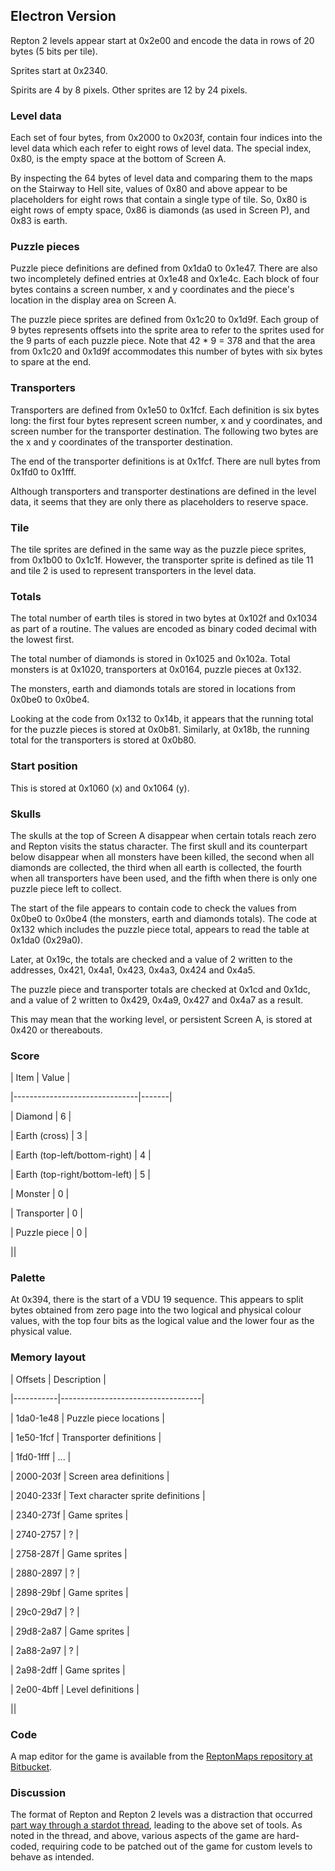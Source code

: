 ## Electron Version

Repton 2 levels appear start at 0x2e00 and encode the data in rows of 20 bytes (5 bits per tile).

Sprites start at 0x2340.

Spirits are 4 by 8 pixels. Other sprites are 12 by 24 pixels.

### Level data

Each set of four bytes, from 0x2000 to 0x203f, contain four indices into the level data which each refer to eight rows of level data. The special index, 0x80, is the empty space at the bottom of Screen A.

By inspecting the 64 bytes of level data and comparing them to the maps on the Stairway to Hell site, values of 0x80 and above appear to be placeholders for eight rows that contain a single type of tile. So, 0x80 is eight rows of empty space, 0x86 is diamonds (as used in Screen P), and 0x83 is earth.

### Puzzle pieces

Puzzle piece definitions are defined from 0x1da0 to 0x1e47. There are also two incompletely defined entries at 0x1e48 and 0x1e4c. Each block of four bytes contains a screen number, x and y coordinates and the piece's location in the display area on Screen A.

The puzzle piece sprites are defined from 0x1c20 to 0x1d9f. Each group of 9 bytes represents offsets into the sprite area to refer to the sprites used for the 9 parts of each puzzle piece. Note that 42 \* 9 = 378 and that the area from 0x1c20 and 0x1d9f accommodates this number of bytes with six bytes to spare at the end.

### Transporters

Transporters are defined from 0x1e50 to 0x1fcf. Each definition is six bytes long: the first four bytes represent screen number, x and y coordinates, and screen number for the transporter destination. The following two bytes are the x and y coordinates of the transporter destination.

The end of the transporter definitions is at 0x1fcf. There are null bytes from 0x1fd0 to 0x1fff.

Although transporters and transporter destinations are defined in the level data, it seems that they are only there as placeholders to reserve space.

### Tile

The tile sprites are defined in the same way as the puzzle piece sprites, from 0x1b00 to 0x1c1f. However, the transporter sprite is defined as tile 11 and tile 2 is used to represent transporters in the level data.

### Totals

The total number of earth tiles is stored in two bytes at 0x102f and 0x1034 as part of a routine. The values are encoded as binary coded decimal with the lowest first.

The total number of diamonds is stored in 0x1025 and 0x102a. Total monsters is at 0x1020, transporters at 0x0164, puzzle pieces at 0x132.

The monsters, earth and diamonds totals are stored in locations from 0x0be0 to 0x0be4.

Looking at the code from 0x132 to 0x14b, it appears that the running total for the puzzle pieces is stored at 0x0b81. Similarly, at 0x18b, the running total for the transporters is stored at 0x0b80.

### Start position

This is stored at 0x1060 (x) and 0x1064 (y).

### Skulls

The skulls at the top of Screen A disappear when certain totals reach zero and Repton visits the status character. The first skull and its counterpart below disappear when all monsters have been killed, the second when all diamonds are collected, the third when all earth is collected, the fourth when all transporters have been used, and the fifth when there is only one puzzle piece left to collect.

The start of the file appears to contain code to check the values from 0x0be0 to 0x0be4 (the monsters, earth and diamonds totals). The code at 0x132 which includes the puzzle piece total, appears to read the table at 0x1da0 (0x29a0).

Later, at 0x19c, the totals are checked and a value of 2 written to the addresses, 0x421, 0x4a1, 0x423, 0x4a3, 0x424 and 0x4a5.

The puzzle piece and transporter totals are checked at 0x1cd and 0x1dc, and a value of 2 written to 0x429, 0x4a9, 0x427 and 0x4a7 as a result.

This may mean that the working level, or persistent Screen A, is stored at 0x420 or thereabouts.

### Score

| Item                          | Value |
|-------------------------------|-------|
| Diamond                       | 6     |
| Earth (cross)                 | 3     |
| Earth (top-left/bottom-right) | 4     |
| Earth (top-right/bottom-left) | 5     |
| Monster                       | 0     |
| Transporter                   | 0     |
| Puzzle piece                  | 0     |
||

### Palette

At 0x394, there is the start of a VDU 19 sequence. This appears to split bytes obtained from zero page into the two logical and physical colour values, with the top four bits as the logical value and the lower four as the physical value.

### Memory layout

| Offsets   | Description                       |
|-----------|-----------------------------------|
| 1da0-1e48 | Puzzle piece locations            |
| 1e50-1fcf | Transporter definitions           |
| 1fd0-1fff | ...                               |
| 2000-203f | Screen area definitions           |
| 2040-233f | Text character sprite definitions |
| 2340-273f | Game sprites                      |
| 2740-2757 | ?                                 |
| 2758-287f | Game sprites                      |
| 2880-2897 | ?                                 |
| 2898-29bf | Game sprites                      |
| 29c0-29d7 | ?                                 |
| 29d8-2a87 | Game sprites                      |
| 2a88-2a97 | ?                                 |
| 2a98-2dff | Game sprites                      |
| 2e00-4bff | Level definitions                 |
||

### Code

A map editor for the game is available from the [ReptonMaps repository at Bitbucket](https://bitbucket.org/dboddie/reptonmaps).

### Discussion

The format of Repton and Repton 2 levels was a distraction that occurred [part way through a stardot thread](http://stardot.org.uk/forums/viewtopic.php?f=1&t=6377&p=66669#p66122), leading to the above set of tools. As noted in the thread, and above, various aspects of the game are hard-coded, requiring code to be patched out of the game for custom levels to behave as intended.
